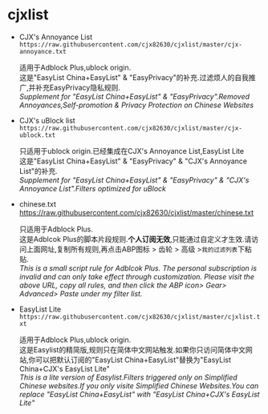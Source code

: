 # cjxlist

* CJX's Annoyance List  
`https://raw.githubusercontent.com/cjx82630/cjxlist/master/cjx-annoyance.txt`  
	
	适用于Adblock Plus,ublock origin.  
    这是"EasyList China+EasyList" & "EasyPrivacy"的补充.过滤烦人的自我推广,并补充EasyPrivacy隐私规则.  
    *Supplement for "EasyList China+EasyList" & "EasyPrivacy".Removed Annoyances,Self-promotion & Privacy Protection on Chinese Websites*  

* CJX's uBlock list  
`https://raw.githubusercontent.com/cjx82630/cjxlist/master/cjx-ublock.txt`  
	
	只适用于ublock origin.已经集成在CJX's Annoyance List,EasyList Lite  
    这是"EasyList China+EasyList" & "EasyPrivacy" & "CJX's Annoyance List"的补充.  
    *Supplement for "EasyList China+EasyList" & "EasyPrivacy" & "CJX's Annoyance List".Filters optimized for uBlock*  

* chinese.txt  
https://raw.githubusercontent.com/cjx82630/cjxlist/master/chinese.txt  
	
	只适用于Adblock Plus.  
    这是Adblcok Plus的脚本片段规则.**个人订阅无效**,只能通过自定义才生效.请访问上面网址,复制所有规则,再点击ABP图标 > 齿轮 > 高级 >`我的过滤列表`下粘贴.  
    *This is a small script rule for Adblcok Plus. The personal subscription is invalid and can only take effect through customization. Please visit the above URL, copy all rules, and then click the ABP icon> Gear> Advanced> Paste under my filter list.*
	
* EasyList Lite  
`https://raw.githubusercontent.com/cjx82630/cjxlist/master/cjxlist.txt`  

	适用于Adblock Plus,ublock origin.  
    这是Easylist的精简版,规则只在简体中文网站触发.如果你只访问简体中文网站,你可以把默认订阅的"EasyList China+EasyList"替换为"EasyList China+CJX's EasyList Lite"    
    *This is a lite version of Easylist.Filters triggered only on Simplified Chinese websites.If you only visite Simplified Chinese Websites.You can replace "EasyList China+EasyList" with "EasyList China+CJX's EasyList Lite"*    
